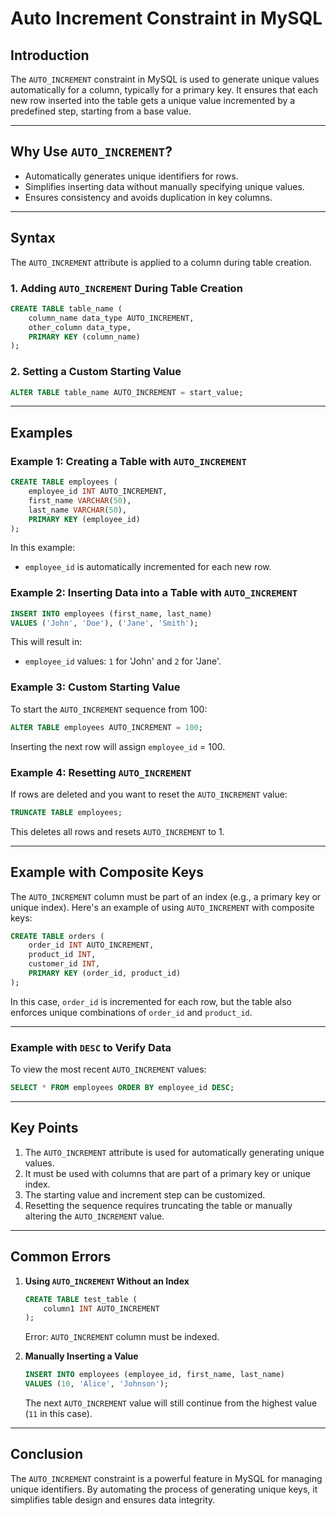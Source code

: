 # Auto Increment Constraint in MySQL

## Introduction
The `AUTO_INCREMENT` constraint in MySQL is used to generate unique values automatically for a column, typically for a primary key. It ensures that each new row inserted into the table gets a unique value incremented by a predefined step, starting from a base value.

---

## Why Use `AUTO_INCREMENT`?
- Automatically generates unique identifiers for rows.
- Simplifies inserting data without manually specifying unique values.
- Ensures consistency and avoids duplication in key columns.

---

## Syntax
The `AUTO_INCREMENT` attribute is applied to a column during table creation.

### 1. Adding `AUTO_INCREMENT` During Table Creation
```sql
CREATE TABLE table_name (
    column_name data_type AUTO_INCREMENT,
    other_column data_type,
    PRIMARY KEY (column_name)
);
```

### 2. Setting a Custom Starting Value
```sql
ALTER TABLE table_name AUTO_INCREMENT = start_value;
```

---

## Examples

### Example 1: Creating a Table with `AUTO_INCREMENT`
```sql
CREATE TABLE employees (
    employee_id INT AUTO_INCREMENT,
    first_name VARCHAR(50),
    last_name VARCHAR(50),
    PRIMARY KEY (employee_id)
);
```
In this example:
- `employee_id` is automatically incremented for each new row.

### Example 2: Inserting Data into a Table with `AUTO_INCREMENT`
```sql
INSERT INTO employees (first_name, last_name)
VALUES ('John', 'Doe'), ('Jane', 'Smith');
```
This will result in:
- `employee_id` values: `1` for 'John' and `2` for 'Jane'.

### Example 3: Custom Starting Value
To start the `AUTO_INCREMENT` sequence from 100:
```sql
ALTER TABLE employees AUTO_INCREMENT = 100;
```
Inserting the next row will assign `employee_id` = 100.

### Example 4: Resetting `AUTO_INCREMENT`
If rows are deleted and you want to reset the `AUTO_INCREMENT` value:
```sql
TRUNCATE TABLE employees;
```
This deletes all rows and resets `AUTO_INCREMENT` to 1.

---

## Example with Composite Keys
The `AUTO_INCREMENT` column must be part of an index (e.g., a primary key or unique index). Here's an example of using `AUTO_INCREMENT` with composite keys:
```sql
CREATE TABLE orders (
    order_id INT AUTO_INCREMENT,
    product_id INT,
    customer_id INT,
    PRIMARY KEY (order_id, product_id)
);
```
In this case, `order_id` is incremented for each row, but the table also enforces unique combinations of `order_id` and `product_id`.

---

### Example with `DESC` to Verify Data
To view the most recent `AUTO_INCREMENT` values:
```sql
SELECT * FROM employees ORDER BY employee_id DESC;
```

---

## Key Points
1. The `AUTO_INCREMENT` attribute is used for automatically generating unique values.
2. It must be used with columns that are part of a primary key or unique index.
3. The starting value and increment step can be customized.
4. Resetting the sequence requires truncating the table or manually altering the `AUTO_INCREMENT` value.

---

## Common Errors
1. **Using `AUTO_INCREMENT` Without an Index**
   ```sql
   CREATE TABLE test_table (
       column1 INT AUTO_INCREMENT
   );
   ```
   Error: `AUTO_INCREMENT` column must be indexed.

2. **Manually Inserting a Value**
   ```sql
   INSERT INTO employees (employee_id, first_name, last_name)
   VALUES (10, 'Alice', 'Johnson');
   ```
   The next `AUTO_INCREMENT` value will still continue from the highest value (`11` in this case).

---

## Conclusion
The `AUTO_INCREMENT` constraint is a powerful feature in MySQL for managing unique identifiers. By automating the process of generating unique keys, it simplifies table design and ensures data integrity.
